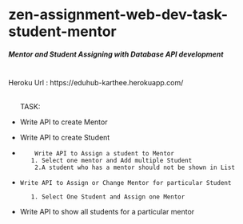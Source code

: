 # zen-assignment-web-dev-task-student-mentor

<h5>Mentor and Student Assigning with Database API development</h5>
<br>
Heroku Url : https://eduhub-karthee.herokuapp.com/
<br>
<br>
<ul>
TASK: 
<li>
    
Write API to create Mentor
    
</li>
<li>
    
Write API to create Student
    
</li>
<li>
    
        Write API to Assign a student to Mentor
       1. Select one mentor and Add multiple Student 
        2.A student who has a mentor should not be shown in List
   
</li>
<li>
   
    Write API to Assign or Change Mentor for particular Student
        
       1. Select One Student and Assign one Mentor
       
    
</li>
<li>
Write API to show all students for a particular mentor
</li>

</ul>
